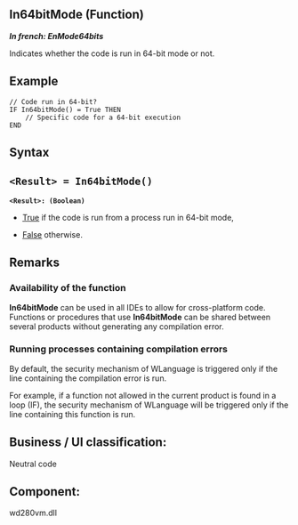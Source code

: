 
## In64bitMode (Function)

***In french: EnMode64bits***



<a name="XUse"></a>
<a name="Use"></a>
<a name="description"></a>
Indicates whether the code is run in 64-bit mode or not.  




<a name="Example1"></a>
<a name="sample_code"></a>

## Example


```wl
// Code run in 64-bit? 
IF In64bitMode() = True THEN
	// Specific code for a 64-bit execution
END
```

<a name="XSYNTAX"></a>
<a name="SYNTAX1"></a>

## Syntax

`<Result> = In64bitMode()`
---

**`<Result>: (Boolean)`**



- <u><u><u><u>True</u></u></u></u> if the code is run from a process run in 64-bit mode,

- <u><u><u><u>False</u></u></u></u> otherwise.  










<a name="NOTE0"></a>
<a name="NOTE0_1"></a>

## Remarks


### Availability of the function
<a name="availability_the_function_ELTPARAGRAPHE000069"></a>

**In64bitMode** can be used in all IDEs to allow for cross-platform code. Functions or procedures that use **In64bitMode** can be shared between several products without generating any compilation error. 
<a name="NOTE0_2"></a>


### Running processes containing compilation errors
<a name="running_processes_containing_compilation_errors_ELTPARAGRAPHE000082"></a>

By default, the security mechanism of WLanguage is triggered only if the line containing the compilation error is run.

For example, if a function not allowed in the current product is found in a loop (IF), the security mechanism of WLanguage will be triggered only if the line containing this function is run.





<a name="XComponent"></a>

## Business / UI classification:
Neutral code
## Component:
wd280vm.dll
